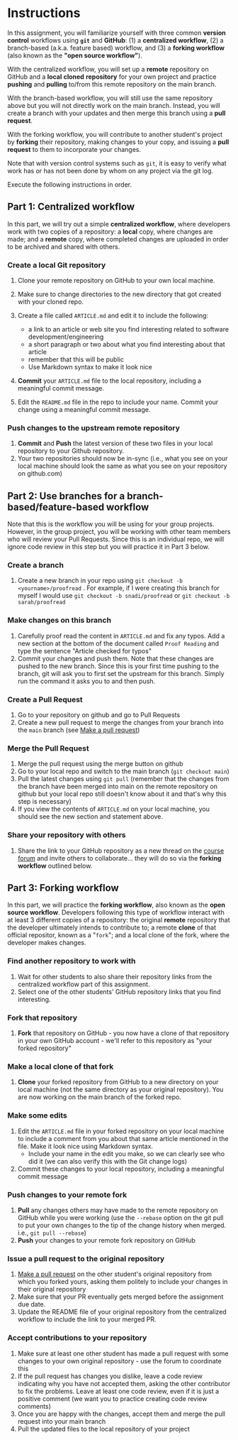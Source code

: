 # Instructions

In this assignment, you will familiarize yourself with three common **version control** workflows using **`git`** and **GitHub**: (1) a **centralized workflow**, (2) a branch-based (a.k.a. feature based) workflow, and (3) a **forking workflow** (also known as the **"open source workflow"**).

With the centralized workflow, you will set up a **remote** repository on GitHub and a **local** **cloned** **repository** for your own project and practice **pushing** and **pulling** to/from this remote repository on the main branch.

With the branch-based workflow, you will still use the same repository above but you will not directly work on the main branch. Instead, you will create a branch with your updates and then merge this branch using a **pull request**.

With the forking workflow, you will contribute to another student's project by **forking** their repository, making changes to your copy, and issuing a **pull request** to them to incorporate your changes.

Note that with version control systems such as `git`, it is easy to verify what work has or has not been done by whom on any project via the git log. 

Execute the following instructions in order.


## Part 1: Centralized workflow

In this part, we will try out a simple **centralized workflow**, where developers work with two copies of a repository: a **local** copy, where changes are made; and a **remote** copy, where completed changes are uploaded in order to be archived and shared with others.


### Create a local Git repository

1.  Clone your remote repository on GitHub to your own local machine.

2. Make sure to change directories to the new directory that got created with your cloned repo.

3.  Create a file called `ARTICLE.md` and edit it to include the following:
    - a link to an article or web site you find interesting related to software development/engineering 
    - a short paragraph or two about what you find interesting about that article
    - remember that this will be public
    - Use Markdown syntax to make it look nice
    
3.  **Commit** your `ARTICLE.md` file to the local repository, including a meaningful commit message.

4. Edit the `README.md` file in the repo to include your name. Commit your change using a meaningful commit message.

### Push changes to the upstream remote repository

1.  **Commit** and **Push** the latest version of these two files in your local repository to your Github repository.
2.  Your two repositories should now be in-sync (i.e., what you see on your local machine should look the same as what you see on your repository on github.com)

## Part 2: Use branches for a branch-based/feature-based workflow

Note that this is the workflow you will be using for your group projects. However, in the group project, you will be working with other team members who will review your Pull Requests. Since this is an individual repo, we will ignore code review in this step but you will practice it in Part 3 below.

### Create a branch

1. Create a new branch in your repo using `git checkout -b <yourname>/proofread` . For example, if I were creating this branch for myself I would use `git checkout -b snadi/proofread` or `git checkout -b sarah/proofread`

### Make changes on this branch

1. Carefully proof read the content in `ARTICLE.md` and fix any typos. Add a new section at the bottom of the document called `Proof Reading` and type the sentence "Article checked for typos"
2. Commit your changes and push them. Note that these changes are pushed to the new branch. Since this is your first time pushing to the branch, git will ask you to first set the upstream for this branch. Simply run the command it asks you to and then push.

### Create a Pull Request

1. Go to your repository on github and go to Pull Requests
2. Create a new pull request to merge the changes from your branch into the `main` branch (see [Make a pull request](https://help.github.com/articles/creating-a-pull-request/))

### Merge the Pull Request

1. Merge the pull request using the merge button on github
2. Go to your local repo and switch to the main branch (`git checkout main`)
3. Pull the latest changes using `git pull` (remember that the changes from the branch have been merged into main on the remote repository on github but your local repo still doesn't know about it and that's why this step is necessary)
4. If you view the contents of `ARTICLE.md` on your local machine, you should see the new section and statement above.

### Share your repository with others

1.  Share the link to your GitHub repository as a new thread on the [course forum](https://brightspace.nyu.edu/d2l/le/479778/discussions/topics/560674/View) and invite others to collaborate... they will do so via the **forking workflow** outlined below. 

## Part 3: Forking workflow

In this part, we will practice the **forking workflow**, also known as the **open source workflow**. Developers following this type of workflow interact with at least 3 different copies of a repository: the original **remote** repository that the developer ultimately intends to contribute to; a remote **clone** of that official repositor, known as a "`fork`"; and a local clone of the fork, where the developer makes changes.

### Find another repository to work with

1.  Wait for other students to also share their repository links from the centralized workflow part of this assignment.
2.  Select one of the other students' GitHub repository links that you find interesting.

### Fork that repository

1.  **Fork** that repository on GitHub - you now have a clone of that repository in your own GitHub account - we'll refer to this repository as "your forked repository"

### Make a local clone of that fork

1.  **Clone** your forked repository from GitHub to a new directory on your local machine (not the same directory as your original repository). You are now working on the main branch of the forked repo.

### Make some edits

1.  Edit the `ARTICLE.md` file in your forked repository on your local machine to include a comment from you about that same article mentioned in the file. Make it look nice using Markdown syntax.
    - Include your name in the edit you make, so we can clearly see who did it (we can also verify this with the Git change logs)
2.  Commit these changes to your local repository, including a meaningful commit message

### Push changes to your remote fork

1.  **Pull** any changes others may have made to the remote repository on GitHub while you were working (use the `--rebase` option on the git pull to put your own changes to the tip of the change history when merged. i.e., `git pull --rebase`)
2.  **Push** your changes to your remote fork repository on GitHub

### Issue a pull request to the original repository

1.  [Make a pull request](https://help.github.com/articles/creating-a-pull-request/) on the other student's original repository from which you forked yours, asking them politely to include your changes in their original repository
2. Make sure that your PR eventually gets merged before the assignment due date. 
3. Update the README file of your original repository from the centralized workflow to include the link to your merged PR. 

### Accept contributions to your repository

1.  Make sure at least one other student has made a pull request with some changes to your own original repository - use the forum to coordinate this
2.  If the pull request has changes you dislike, leave a code review indicating why you have not accepted them, asking the other contributor to fix the problems. Leave at least one code review, even if it is just a positive comment (we want you to practice creating code review comments)
3.  Once you are happy with the changes, accept them and merge the pull request into your main branch
4.  Pull the updated files to the local repository of your project

